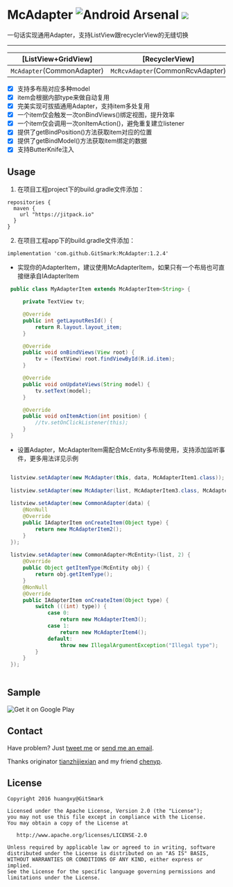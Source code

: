 # McAdapter ![Android Arsenal](https://img.shields.io/badge/Android%20%20%20%20%20Arsenal-%20McAdapter%20-brightgreen.svg?style=flat) [![](https://img.shields.io/badge/JitPack-1.2.4-blue.svg)](https://jitpack.io/#GitSmark/McAdapter)
一句话实现通用Adapter，支持ListView跟recyclerView的无缝切换

------
|      [ListView+GridView]       |          [RecyclerView]          |           [ViewPager]          |
| :----------------------------: | :------------------------------: |  :---------------------------: |
|   `McAdapter`(CommonAdapter)   | `McRcvAdapter`(CommonRcvAdapter) |        CommonPagerAdapter      |


- [x] 支持多布局对应多种model
- [x] item会根据内部type来做自动复用
- [x] 完美实现可拔插通用Adapter，支持item多处复用
- [x] 一个item仅会触发一次onBindViews()绑定视图，提升效率
- [x] 一个item仅会调用一次onItemAction()，避免重复建立listener
- [x] 提供了getBindPosition()方法获取item对应的位置
- [x] 提供了getBindModel()方法获取item绑定的数据
- [x] 支持ButterKnife注入

Usage
-----
  1. 在项目工程project下的build.gradle文件添加：
  ```
  repositories {
    maven {
      url "https://jitpack.io"
    }
  }
  ```
  2. 在项目工程app下的build.gradle文件添加：
  ```
  implementation 'com.github.GitSmark:McAdapter:1.2.4'
  ```
* 实现你的AdapterItem，建议使用McAdapterItem，如果只有一个布局也可直接继承自IAdapterItem
 ```java
  public class MyAdapterItem extends McAdapterItem<String> {

      private TextView tv;

      @Override
      public int getLayoutResId() {
          return R.layout.layout_item;
      }

      @Override
      public void onBindViews(View root) {
          tv = (TextView) root.findViewById(R.id.item);
      }

      @Override
      public void onUpdateViews(String model) {
          tv.setText(model);
      }

      @Override
      public void onItemAction(int position) {
          //tv.setOnClickListener(this);
      }
  }
 ```
* 设置Adapter，McAdapterItem需配合McEntity多布局使用，支持添加监听事件，更多用法详见示例
 ```java
 
  listview.setAdapter(new McAdapter(this, data, McAdapterItem1.class)); //添加监听
  
  listview.setAdapter(new McAdapter(list, McAdapterItem3.class, McAdapterItem4.class));
  
  listview.setAdapter(new CommonAdapter(data) {
      @NonNull
      @Override
      public IAdapterItem onCreateItem(Object type) {
          return new McAdapterItem2();
      }
  });
  
  listview.setAdapter(new CommonAdapter<McEntity>(list, 2) {
      @Override
      public Object getItemType(McEntity obj) {
          return obj.getItemType();
      }
      @NonNull
      @Override
      public IAdapterItem onCreateItem(Object type) {
          switch (((int) type)) {
              case 0:
                  return new McAdapterItem3();
              case 1:
                  return new McAdapterItem4();
              default:
                  throw new IllegalArgumentException("Illegal type");
          }
      }
  });
  
  ```

Sample
------
![Get it on Google Play](http://www.android.com/images/brand/get_it_on_play_logo_small.png)

Contact
--------
  Have problem? Just [tweet me](https://twitter.com/huangxy) or [send me an email](mailto:huangxy8023@foxmail.com).
  
  Thanks originator [tianzhijiexian](https://github.com/tianzhijiexian/CommonAdapter) and my friend [chenyp](https://github.com/chenyp1994).

License
----------

    Copyright 2016 huangxy@GitSmark

    Licensed under the Apache License, Version 2.0 (the "License");
    you may not use this file except in compliance with the License.
    You may obtain a copy of the License at

       http://www.apache.org/licenses/LICENSE-2.0

    Unless required by applicable law or agreed to in writing, software
    distributed under the License is distributed on an "AS IS" BASIS,
    WITHOUT WARRANTIES OR CONDITIONS OF ANY KIND, either express or implied.
    See the License for the specific language governing permissions and
    limitations under the License.


